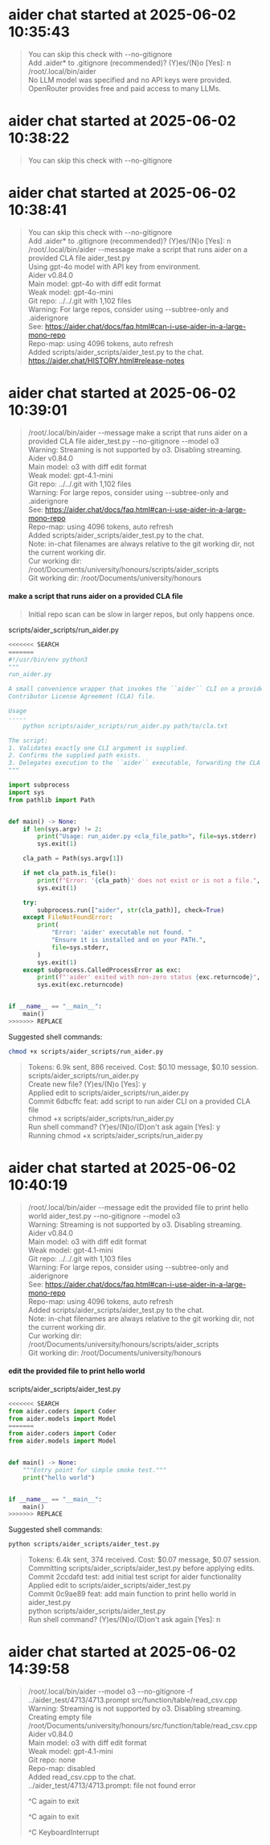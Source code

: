 
# aider chat started at 2025-06-02 10:35:43

> You can skip this check with --no-gitignore  
> Add .aider* to .gitignore (recommended)? (Y)es/(N)o [Yes]: n  
> /root/.local/bin/aider  
> No LLM model was specified and no API keys were provided.  
> OpenRouter provides free and paid access to many LLMs.  

# aider chat started at 2025-06-02 10:38:22

> You can skip this check with --no-gitignore  

# aider chat started at 2025-06-02 10:38:41

> You can skip this check with --no-gitignore  
> Add .aider* to .gitignore (recommended)? (Y)es/(N)o [Yes]: n  
> /root/.local/bin/aider --message make a script that runs aider on a provided CLA file aider_test.py  
> Using gpt-4o model with API key from environment.  
> Aider v0.84.0  
> Main model: gpt-4o with diff edit format  
> Weak model: gpt-4o-mini  
> Git repo: ../../.git with 1,102 files  
> Warning: For large repos, consider using --subtree-only and .aiderignore  
> See: https://aider.chat/docs/faq.html#can-i-use-aider-in-a-large-mono-repo  
> Repo-map: using 4096 tokens, auto refresh  
> Added scripts/aider_scripts/aider_test.py to the chat.  
> https://aider.chat/HISTORY.html#release-notes  

# aider chat started at 2025-06-02 10:39:01

> /root/.local/bin/aider --message make a script that runs aider on a provided CLA file aider_test.py --no-gitignore --model o3  
> Warning: Streaming is not supported by o3. Disabling streaming.  
> Aider v0.84.0  
> Main model: o3 with diff edit format  
> Weak model: gpt-4.1-mini  
> Git repo: ../../.git with 1,102 files  
> Warning: For large repos, consider using --subtree-only and .aiderignore  
> See: https://aider.chat/docs/faq.html#can-i-use-aider-in-a-large-mono-repo  
> Repo-map: using 4096 tokens, auto refresh  
> Added scripts/aider_scripts/aider_test.py to the chat.  
> Note: in-chat filenames are always relative to the git working dir, not the current working dir.  
> Cur working dir: /root/Documents/university/honours/scripts/aider_scripts  
> Git working dir: /root/Documents/university/honours  

#### make a script that runs aider on a provided CLA file  
> Initial repo scan can be slow in larger repos, but only happens once.  

scripts/aider_scripts/run_aider.py
```python
<<<<<<< SEARCH
=======
#!/usr/bin/env python3
"""
run_aider.py

A small convenience wrapper that invokes the ``aider`` CLI on a provided
Contributor License Agreement (CLA) file.

Usage
-----
    python scripts/aider_scripts/run_aider.py path/to/cla.txt

The script:
1. Validates exactly one CLI argument is supplied.
2. Confirms the supplied path exists.
3. Delegates execution to the ``aider`` executable, forwarding the CLA file path.
"""

import subprocess
import sys
from pathlib import Path


def main() -> None:
    if len(sys.argv) != 2:
        print("Usage: run_aider.py <cla_file_path>", file=sys.stderr)
        sys.exit(1)

    cla_path = Path(sys.argv[1])

    if not cla_path.is_file():
        print(f"Error: '{cla_path}' does not exist or is not a file.", file=sys.stderr)
        sys.exit(1)

    try:
        subprocess.run(["aider", str(cla_path)], check=True)
    except FileNotFoundError:
        print(
            "Error: 'aider' executable not found. "
            "Ensure it is installed and on your PATH.",
            file=sys.stderr,
        )
        sys.exit(1)
    except subprocess.CalledProcessError as exc:
        print(f"'aider' exited with non-zero status {exc.returncode}", file=sys.stderr)
        sys.exit(exc.returncode)


if __name__ == "__main__":
    main()
>>>>>>> REPLACE
```

Suggested shell commands:
```bash
chmod +x scripts/aider_scripts/run_aider.py
```

> Tokens: 6.9k sent, 886 received. Cost: $0.10 message, $0.10 session.  
> scripts/aider_scripts/run_aider.py  
> Create new file? (Y)es/(N)o [Yes]: y  
> Applied edit to scripts/aider_scripts/run_aider.py  
> Commit 6dbcffc feat: add script to run aider CLI on a provided CLA file  
> chmod +x scripts/aider_scripts/run_aider.py  
> Run shell command? (Y)es/(N)o/(D)on't ask again [Yes]: y  
> Running chmod +x scripts/aider_scripts/run_aider.py  

# aider chat started at 2025-06-02 10:40:19

> /root/.local/bin/aider --message edit the provided file to print hello world aider_test.py --no-gitignore --model o3  
> Warning: Streaming is not supported by o3. Disabling streaming.  
> Aider v0.84.0  
> Main model: o3 with diff edit format  
> Weak model: gpt-4.1-mini  
> Git repo: ../../.git with 1,103 files  
> Warning: For large repos, consider using --subtree-only and .aiderignore  
> See: https://aider.chat/docs/faq.html#can-i-use-aider-in-a-large-mono-repo  
> Repo-map: using 4096 tokens, auto refresh  
> Added scripts/aider_scripts/aider_test.py to the chat.  
> Note: in-chat filenames are always relative to the git working dir, not the current working dir.  
> Cur working dir: /root/Documents/university/honours/scripts/aider_scripts  
> Git working dir: /root/Documents/university/honours  

#### edit the provided file to print hello world  

scripts/aider_scripts/aider_test.py
```python
<<<<<<< SEARCH
from aider.coders import Coder
from aider.models import Model
=======
from aider.coders import Coder
from aider.models import Model


def main() -> None:
    """Entry point for simple smoke test."""
    print("hello world")


if __name__ == "__main__":
    main()
>>>>>>> REPLACE
```

Suggested shell commands:
```bash
python scripts/aider_scripts/aider_test.py
```

> Tokens: 6.4k sent, 374 received. Cost: $0.07 message, $0.07 session.  
> Committing scripts/aider_scripts/aider_test.py before applying edits.  
> Commit 2ccdafd test: add initial test script for aider functionality  
> Applied edit to scripts/aider_scripts/aider_test.py  
> Commit 0c9ae89 feat: add main function to print hello world in aider_test.py  
> python scripts/aider_scripts/aider_test.py  
> Run shell command? (Y)es/(N)o/(D)on't ask again [Yes]: n  

# aider chat started at 2025-06-02 14:39:58

> /root/.local/bin/aider --model o3 --no-gitignore -f ../aider_test/4713/4713.prompt src/function/table/read_csv.cpp  
> Warning: Streaming is not supported by o3. Disabling streaming.  
> Creating empty file /root/Documents/university/honours/src/function/table/read_csv.cpp  
> Aider v0.84.0  
> Main model: o3 with diff edit format  
> Weak model: gpt-4.1-mini  
> Git repo: none  
> Repo-map: disabled  
> Added read_csv.cpp to the chat.  
> ../aider_test/4713/4713.prompt: file not found error  
>  
>  
> ^C again to exit  
>  
>  
> ^C again to exit  
>  
>  
> ^C KeyboardInterrupt  
